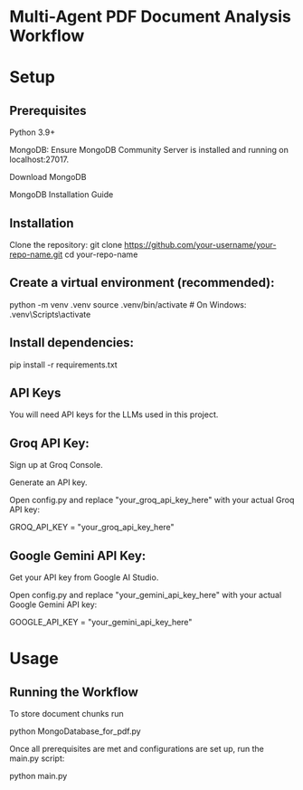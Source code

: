 # Multi-Agent PDF Document Analysis Workflow

# Setup
## Prerequisites
Python 3.9+

MongoDB: Ensure MongoDB Community Server is installed and running on localhost:27017.

Download MongoDB

MongoDB Installation Guide

## Installation
Clone the repository:
git clone https://github.com/your-username/your-repo-name.git
cd your-repo-name

## Create a virtual environment (recommended):
python -m venv .venv
source .venv/bin/activate  # On Windows: .venv\Scripts\activate

## Install dependencies:
pip install -r requirements.txt

## API Keys
You will need API keys for the LLMs used in this project.

## Groq API Key:

Sign up at Groq Console.

Generate an API key.

Open config.py and replace "your_groq_api_key_here" with your actual Groq API key:

GROQ_API_KEY = "your_groq_api_key_here"

## Google Gemini API Key:

Get your API key from Google AI Studio.

Open config.py and replace "your_gemini_api_key_here" with your actual Google Gemini API key:


GOOGLE_API_KEY = "your_gemini_api_key_here"


# Usage
## Running the Workflow
To store document chunks run 

python MongoDatabase_for_pdf.py

Once all prerequisites are met and configurations are set up, run the main.py script:

python main.py
